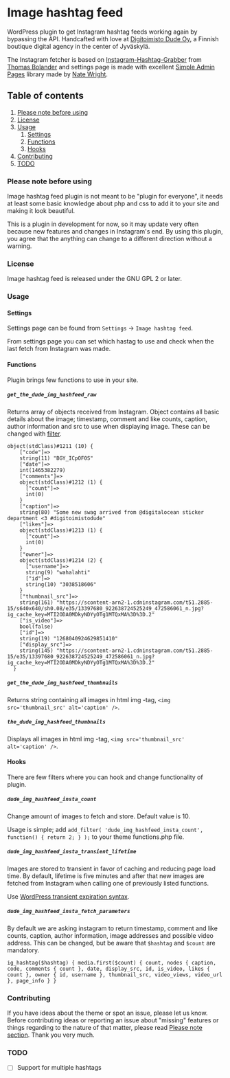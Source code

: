 # Image hashtag feed
WordPress plugin to get Instagram hashtag feeds working again by bypassing the API. Handcafted with love at [Digitoimisto Dude Oy](http://dude.fi), a Finnish boutique digital agency in the center of Jyväskylä.

The Instagram fetcher is based on [Instagram-Hashtag-Grabber](https://github.com/Bolandish/Instagram-Hashtag-Grabber) from [Thomas Bolander](https://github.com/Bolandish) and settings page is made with excellent [Simple Admin Pages](https://github.com/NateWr/simple-admin-pages) library made by [Nate Wright](https://github.com/NateWr).

## Table of contents
1. [Please note before using](#please-note-before-using)
2. [License](#license)
3. [Usage](#usage)
    1. [Settings](#settings)
    2. [Functions](#functions)
    3. [Hooks](#hooks)
4. [Contributing](#contributing)
5. [TODO](#todo)

### Please note before using
Image hashtag feed plugin is not meant to be "plugin for everyone", it needs at least some basic knowledge about php and css to add it to your site and making it look beautiful.

This is a plugin in development for now, so it may update very often because new features and changes in Instagram's end. By using this plugin, you agree that the anything can change to a different direction without a warning.

### License
Image hashtag feed is released under the GNU GPL 2 or later.

### Usage
#### Settings
Settings page can be found from `Settings` -> `Image hashtag feed`.

From settings page you can set which hastag to use and check when the last fetch from Instagram was made.

#### Functions
Plugin brings few functions to use in your site.

##### `get_the_dude_img_hashfeed_raw`
Returns array of objects received from Instagram. Object contains all basic details about the image; timestamp, comment and like counts, caption, author information and src to use when displaying image. These can be changed with [filter](#hooks).

```
object(stdClass)#1211 (10) {
    ["code"]=>
    string(11) "BGY_ICpOF0S"
    ["date"]=>
    int(1465382279)
    ["comments"]=>
    object(stdClass)#1212 (1) {
      ["count"]=>
      int(0)
    }
    ["caption"]=>
    string(80) "Some new swag arrived from @digitalocean sticker department <3 #digitoimistodude"
    ["likes"]=>
    object(stdClass)#1213 (1) {
      ["count"]=>
      int(0)
    }
    ["owner"]=>
    object(stdClass)#1214 (2) {
      ["username"]=>
      string(9) "wahalahti"
      ["id"]=>
      string(10) "3038518606"
    }
    ["thumbnail_src"]=>
    string(161) "https://scontent-arn2-1.cdninstagram.com/t51.2885-15/s640x640/sh0.08/e35/13397680_922638724525249_472586061_n.jpg?ig_cache_key=MTI2ODA0MDkyNDYyOTg1MTQxMA%3D%3D.2"
    ["is_video"]=>
    bool(false)
    ["id"]=>
    string(19) "1268040924629851410"
    ["display_src"]=>
    string(145) "https://scontent-arn2-1.cdninstagram.com/t51.2885-15/e35/13397680_922638724525249_472586061_n.jpg?ig_cache_key=MTI2ODA0MDkyNDYyOTg1MTQxMA%3D%3D.2"
  }
 ```

##### `get_the_dude_img_hashfeed_thumbnails`
Returns string containing all images in html img -tag, `<img src='thumbnail_src' alt='caption' />`.

##### `the_dude_img_hashfeed_thumbnails`
Displays all images in html img -tag, `<img src='thumbnail_src' alt='caption' />`.

#### Hooks
There are few filters where you can hook and change functionality of plugin.

##### `dude_img_hashfeed_insta_count`
Change amount of images to fetch and store. Default value is 10.

Usage is simple; add `add_filter( 'dude_img_hashfeed_insta_count', function() { return 2; } );` to your theme functions.php file.

##### `dude_img_hashfeed_insta_transient_lifetime`
Images are stored to transient in favor of caching and reducing page load time. By default, lifetime is five minutes and after that new images are fetched from Instagram when calling one of previously listed functions.

Use [WordPress transient expiration syntax](http://codex.wordpress.org/Transients_API#Using_Time_Constants).

##### `dude_img_hashfeed_insta_fetch_parameters`
By default we are asking instagram to return timestamp, comment and like counts, caption, author information, image addresses and possible video address. This can be changed, but be aware that `$hashtag` and `$count` are mandatory.

```
ig_hashtag($hashtag) { media.first($count) { count, nodes { caption, code, comments { count }, date, display_src, id, is_video, likes { count }, owner { id, username }, thumbnail_src, video_views, video_url }, page_info } }
```

### Contributing
If you have ideas about the theme or spot an issue, please let us know. Before contributing ideas or reporting an issue about "missing" features or things regarding to the nature of that matter, please read [Please note section](#please-note-before-using). Thank you very much.

### TODO
- [ ] Support for multiple hashtags
